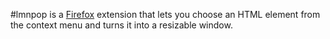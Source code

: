 #lmnpop
is a [Firefox](http://firefox.com) extension that lets you choose an HTML element from the context menu and turns it into a resizable window.
